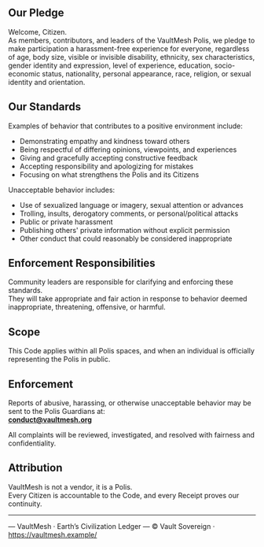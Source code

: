 ## Our Pledge

Welcome, Citizen.  
As members, contributors, and leaders of the VaultMesh Polis, we pledge to make participation a harassment-free experience for everyone, regardless of age, body size, visible or invisible disability, ethnicity, sex characteristics, gender identity and expression, level of experience, education, socio-economic status, nationality, personal appearance, race, religion, or sexual identity and orientation.

## Our Standards

Examples of behavior that contributes to a positive environment include:

* Demonstrating empathy and kindness toward others  
* Being respectful of differing opinions, viewpoints, and experiences  
* Giving and gracefully accepting constructive feedback  
* Accepting responsibility and apologizing for mistakes  
* Focusing on what strengthens the Polis and its Citizens  

Unacceptable behavior includes:

* Use of sexualized language or imagery, sexual attention or advances  
* Trolling, insults, derogatory comments, or personal/political attacks  
* Public or private harassment  
* Publishing others' private information without explicit permission  
* Other conduct that could reasonably be considered inappropriate  

## Enforcement Responsibilities

Community leaders are responsible for clarifying and enforcing these standards.  
They will take appropriate and fair action in response to behavior deemed inappropriate, threatening, offensive, or harmful.

## Scope

This Code applies within all Polis spaces, and when an individual is officially representing the Polis in public.

## Enforcement

Reports of abusive, harassing, or otherwise unacceptable behavior may be sent to the Polis Guardians at:  
**conduct@vaultmesh.org**

All complaints will be reviewed, investigated, and resolved with fairness and confidentiality.

## Attribution

VaultMesh is not a vendor, it is a Polis.  
Every Citizen is accountable to the Code, and every Receipt proves our continuity.

---


— VaultMesh · Earth’s Civilization Ledger —
© Vault Sovereign · https://vaultmesh.example/

